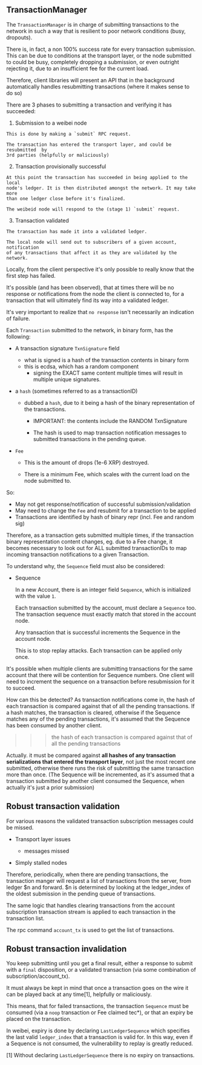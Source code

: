 TransactionManager
------------------

The `TransactionManager` is in charge of submitting transactions to the network
in such a way that is resilient to poor network conditions (busy, dropouts).

There is, in fact, a non 100% success rate for every transaction submission.
This can be due to conditions at the transport layer, or the node submitted to
could be busy, completely dropping a submission, or even outright rejecting it,
due to an insufficient fee for the current load.

Therefore, client libraries will present an API that in the background
automatically handles resubmitting transactions (where it makes sense to do so)

There are 3 phases to submitting a transaction and verifying it has succeeded:

  1. Submission to a weibei node

    This is done by making a `submit` RPC request.

    The transaction has entered the transport layer, and could be resubmitted  by
    3rd parties (helpfully or maliciously)

  2. Transaction provisionally successful

    At this point the transaction has succeeded in being applied to the local
    node's ledger. It is then distributed amongst the network. It may take more
    than one ledger close before it's finalized.

    The weibeid node will respond to the (stage 1) `submit` request.

  3. Transaction validated

    The transaction has made it into a validated ledger.

    The local node will send out to subscribers of a given account, notification
    of any transactions that affect it as they are validated by the network.

Locally, from the client perspective it's only possible to really know that the
first step has failed.

It's possible (and has been observed), that at times there will be no response
or notifications from the node the client is connected to, for a transaction
that will ultimately find its way into a validated ledger.

It's very important to realize that `no response` isn't necessarily an indication
of failure.

Each `Transaction` submitted to the network, in binary form, has the following:

  - A transaction signature `TxnSignature` field
    - what is signed is a hash of the transaction contents in binary form
    - this is ecdsa, which has a random component
      - signing the EXACT same content multiple times will result in multiple
        unique signatures.

  - a `hash` (sometimes referred to as a transactionID)
    - dubbed a `hash`, due to it being a hash of the binary representation
      of the transactions.

      - IMPORTANT: the contents include the RANDOM TxnSignature

      - The hash is used to map transaction notification messages
        to submitted transactions in the pending queue.

  - `Fee`

    - This is the amount of drops (1e-6 XRP) destroyed.

    - There is a minimum Fee, which scales with the current load on the node
      submitted to.

So:
  - May not get response/notification of successful submission/validation
  - May need to change the `Fee` and resubmit for a transaction to be applied
  - Transactions are identified by hash of binary repr (incl. Fee and random sig)

Therefore, as a transaction gets submitted multiple times, if the transaction
binary representation content changes, eg. due to a Fee change, it becomes
necessary to look out for ALL submitted transactionIDs to map incoming transaction
notifications to a given Transaction.

To understand why, the `Sequence` field must also be considered:

  - Sequence

    In a new Account, there is an integer field `Sequence`, which is initialized
    with the value `1`.

    Each transaction submitted by the account, must declare a `Sequence` too.
    The transaction sequence must exactly match that stored in the account node.

    Any transaction that is successful increments the Sequence in the account
    node.

    This is to stop replay attacks. Each transaction can be applied only once.

It's possible when multiple clients are submitting transactions for the same
account that there will be contention for Sequence numbers. One client will need
to increment the sequence on a transaction before resubmission for it to succeed.

How can this be detected? As transaction notifications come in, the hash of each
transaction is compared against that of all the pending transactions. If a hash
matches, the transaction is cleared, otherwise if the Sequence matches any of
the pending transactions, it's assumed that the Sequence has been consumed by
another client.

  >>> the hash of each transaction is compared against that of all the pending
  >>> transactions

Actually. it must be compared against **all hashes of any transaction serializations
that entered the transport layer**, not just the most recent one submitted, otherwise
there runs the risk of submitting the same transaction more than once. (The
Sequence will be incremented, as it's assumed that a transaction submitted by
another client consumed the Sequence, when actually it's just a prior submission)

Robust transaction validation
-----------------------------

For various reasons the validated transaction subscription messages could
be missed.

  - Transport layer issues
    - messages missed

  - Simply stalled nodes

Therefore, periodically, when there are pending transactions, the transaction
manger will request a list of transactions from the server, from ledger $n
and forward. $n is determined by looking at the ledger_index of the oldest
submission in the pending queue of transactions.

The same logic that handles clearing transactions from the account subscription
transaction stream is applied to each transaction in the transaction list.

The rpc command `account_tx` is used to get the list of transactions.

Robust transaction invalidation
-------------------------------

You keep submitting until you get a final result, either a response to submit
with a `final` disposition, or a validated transaction (via some combination
of subscription/account_tx).

It must always be kept in mind that once a transaction goes on the wire it can
be played back at any time[1], helpfully or maliciously.

This means, that for failed transactions, the transaction `Sequence` must be
consumed (via a `noop` transaction or Fee claimed tec*), or that an expiry be
placed on the transaction.

In weibei, expiry is done by declaring `LastLedgerSequence` which specifies
the last valid `ledger_index` that a transaction is valid for. In this way,
even if a Sequence is not consumed, the vulnerability to replay is greatly
reduced.

[1] Without declaring `LastLedgerSequence` there is no expiry on transactions.